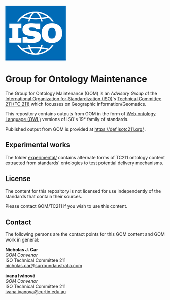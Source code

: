 ![](iso-logo-blue.png)

# Group for Ontology Maintenance

The Group for Ontology Maintenance (GOM) is an *Advisory Group* of the [International Organization for Standardization (ISO)](https://www.iso.org)'s [Technical Committee 211 (TC 211)](https://committee.iso.org/home/tc211) which focusses on Geographic information/Geomatics.

This repository contains outputs from GOM in the form of [Web ontology Language (OWL)](https://www.w3.org/OWL/) versions of ISO's 19* family of standards.

Published output from GOM is provided at https://def.isotc211.org/ .

## Experimental works
The folder [experimental/](experimental/) contains alternate forms of TC211 ontology content extracted from standards' ontologies to test potential delivery mechanisms.

## License
The content for this repository is not licensed for use independently of the standards that contain their sources.

Please contact GOM/TC211 if you wish to use this content.

## Contact
The following persons are the contact points for this GOM content and GOM work in general:

**Nicholas J. Car**                     
*GOM Convenor*                           
ISO Technical Committee 211             
<nicholas.car@surroundaustralia.com> 


**ivana Ivánová**                     
*GOM Convenor*                           
ISO Technical Committee 211             
<ivana.ivanova@curtin.edu.au> 
